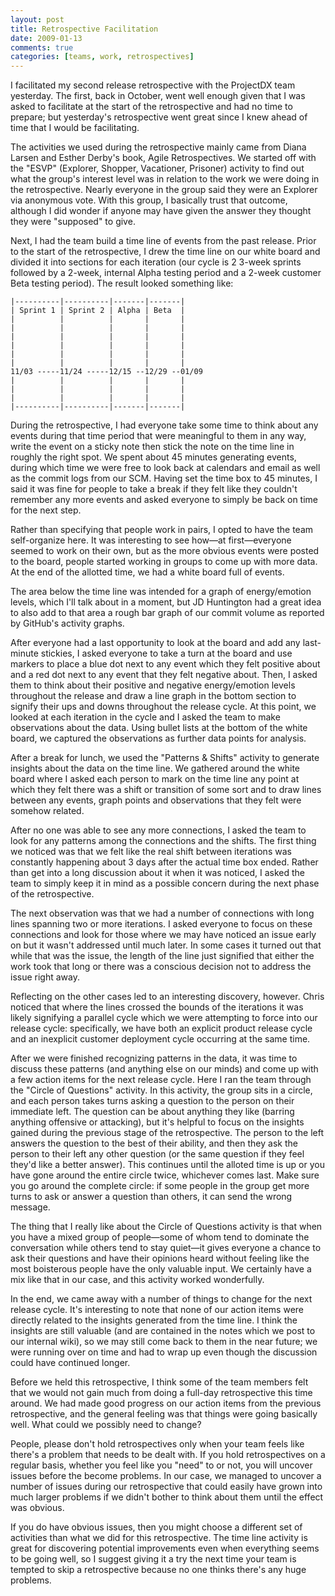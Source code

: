 ```yaml
---
layout: post
title: Retrospective Facilitation
date: 2009-01-13
comments: true
categories: [teams, work, retrospectives]
---
```


I facilitated my second release retrospective with the ProjectDX team yesterday.
The first, back in October, went well enough given that I was asked to
facilitate at the start of the retrospective and had no time to prepare; but
yesterday's retrospective went great since I knew ahead of time that I would be
facilitating.

<!-- more -->

The activities we used during the retrospective mainly came from Diana Larsen
and Esther Derby's book, Agile Retrospectives. We started off with the "ESVP"
(Explorer, Shopper, Vacationer, Prisoner) activity to find out what the group's
interest level was in relation to the work we were doing in the retrospective.
Nearly everyone in the group said they were an Explorer via anonymous vote. With
this group, I basically trust that outcome, although I did wonder if anyone may
have given the answer they thought they were "supposed" to give.

Next, I had the team build a time line of events from the past release. Prior to
the start of the retrospective, I drew the time line on our white board and
divided it into sections for each iteration (our cycle is 2 3-week sprints
followed by a 2-week, internal Alpha testing period and a 2-week customer Beta
testing period). The result looked something like:

```
|----------|----------|-------|-------|
| Sprint 1 | Sprint 2 | Alpha | Beta  |
|          |          |       |       |
|          |          |       |       |
|          |          |       |       |
|          |          |       |       |
|          |          |       |       |
|          |          |       |       |
11/03 -----11/24 -----12/15 --12/29 --01/09
|          |          |       |       |
|          |          |       |       |
|          |          |       |       |
|----------|----------|-------|-------|
```

During the retrospective, I had everyone take some time to think about any
events during that time period that were meaningful to them in any way, write
the event on a sticky note then stick the note on the time line in roughly the
right spot. We spent about 45 minutes generating events, during which time we
were free to look back at calendars and email as well as the commit logs from
our SCM. Having set the time box to 45 minutes, I said it was fine for people
to take a break if they felt like they couldn't remember any more events and
asked everyone to simply be back on time for the next step.

Rather than specifying that people work in pairs, I opted to have the team
self-organize here. It was interesting to see how—at first—everyone seemed to
work on their own, but as the more obvious events were posted to the board,
people started working in groups to come up with more data. At the end of the
allotted time, we had a white board full of events.

The area below the time line was intended for a graph of energy/emotion levels,
which I'll talk about in a moment, but JD Huntington had a great idea to also
add to that area a rough bar graph of our commit volume as reported by GitHub's
activity graphs.

After everyone had a last opportunity to look at the board and add any
last-minute stickies, I asked everyone to take a turn at the board and use
markers to place a blue dot next to any event which they felt positive about and
a red dot next to any event that they felt negative about. Then, I asked them to
think about their positive and negative energy/emotion levels throughout the
release and draw a line graph in the bottom section to signify their ups and
downs throughout the release cycle. At this point, we looked at each iteration
in the cycle and I asked the team to make observations about the data. Using
bullet lists at the bottom of the white board, we captured the observations as
further data points for analysis.

After a break for lunch, we used the "Patterns & Shifts" activity to generate
insights about the data on the time line. We gathered around the white board
where I asked each person to mark on the time line any point at which they felt
there was a shift or transition of some sort and to draw lines between any
events, graph points and observations that they felt were somehow related.

After no one was able to see any more connections, I asked the team to look for
any patterns among the connections and the shifts. The first thing we noticed
was that we felt like the real shift between iterations was constantly happening
about 3 days after the actual time box ended. Rather than get into a long
discussion about it when it was noticed, I asked the team to simply keep it in
mind as a possible concern during the next phase of the retrospective.

The next observation was that we had a number of connections with long lines
spanning two or more iterations. I asked everyone to focus on these connections
and look for those where we may have noticed an issue early on but it wasn't
addressed until much later. In some cases it turned out that while that was the
issue, the length of the line just signified that either the work took that long
or there was a conscious decision not to address the issue right away.

Reflecting on the other cases led to an interesting discovery, however. Chris
noticed that where the lines crossed the bounds of the iterations it was likely
signifying a parallel cycle which we were attempting to force into our release
cycle: specifically, we have both an explicit product release cycle and an
inexplicit customer deployment cycle occurring at the same time.

After we were finished recognizing patterns in the data, it was time to discuss
these patterns (and anything else on our minds) and come up with a few action
items for the next release cycle. Here I ran the team through the "Circle of
Questions" activity. In this activity, the group sits in a circle, and each
person takes turns asking a question to the person on their immediate left. The
question can be about anything they like (barring anything offensive or
attacking), but it's helpful to focus on the insights gained during the previous
stage of the retrospective. The person to the left answers the question to the
best of their ability, and then they ask the person to their left any other
question (or the same question if they feel they'd like a better answer). This
continues until the alloted time is up or you have gone around the entire circle
twice, whichever comes last. Make sure you go around the complete circle: if
some people in the group get more turns to ask or answer a question than others,
it can send the wrong message.

The thing that I really like about the Circle of Questions activity is that when
you have a mixed group of people—some of whom tend to dominate the conversation
while others tend to stay quiet—it gives everyone a chance to ask their
  questions and have their opinions heard without feeling like the most
  boisterous people have the only valuable input. We certainly have a mix like
  that in our case, and this activity worked wonderfully.

In the end, we came away with a number of things to change for the next release
cycle. It's interesting to note that none of our action items were directly
related to the insights generated from the time line. I think the insights are
still valuable (and are contained in the notes which we post to our internal
wiki), so we may still come back to them in the near future; we were running
over on time and had to wrap up even though the discussion could have continued
longer.

Before we held this retrospective, I think some of the team members felt that we
would not gain much from doing a full-day retrospective this time around. We had
made good progress on our action items from the previous retrospective, and the
general feeling was that things were going basically well. What could we
possibly need to change?

People, please don't hold retrospectives only when your team feels like there's
a problem that needs to be dealt with. If you hold retrospectives on a regular
basis, whether you feel like you "need" to or not, you will uncover issues
before the become problems. In our case, we managed to uncover a number of
issues during our retrospective that could easily have grown into much larger
problems if we didn't bother to think about them until the effect was obvious.

If you do have obvious issues, then you might choose a different set of
activities than what we did for this retrospective. The time line activity is
great for discovering potential improvements even when everything seems to be
going well, so I suggest giving it a try the next time your team is tempted to
skip a retrospective because no one thinks there's any huge problems.
